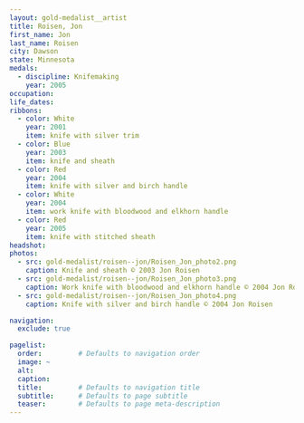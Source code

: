 ```yaml
---
layout: gold-medalist__artist
title: Roisen, Jon
first_name: Jon
last_name: Roisen
city: Dawson
state: Minnesota
medals: 
  - discipline: Knifemaking
    year: 2005
occupation:
life_dates:
ribbons:
  - color: White
    year: 2001
    item: knife with silver trim
  - color: Blue
    year: 2003
    item: knife and sheath
  - color: Red
    year: 2004
    item: knife with silver and birch handle
  - color: White
    year: 2004
    item: work knife with bloodwood and elkhorn handle
  - color: Red
    year: 2005
    item: knife with stitched sheath
headshot:
photos:
  - src: gold-medalist/roisen--jon/Roisen_Jon_photo2.png
    caption: Knife and sheath © 2003 Jon Roisen
  - src: gold-medalist/roisen--jon/Roisen_Jon_photo3.png
    caption: Work knife with bloodwood and elkhorn handle © 2004 Jon Roisen
  - src: gold-medalist/roisen--jon/Roisen_Jon_photo4.png
    caption: Knife with silver and birch handle © 2004 Jon Roisen

navigation:
  exclude: true

pagelist:
  order:         # Defaults to navigation order  
  image: ~
  alt:
  caption:
  title:         # Defaults to navigation title
  subtitle:      # Defaults to page subtitle
  teaser:        # Defaults to page meta-description  
---
```


